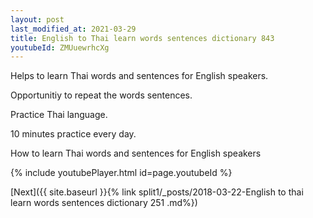 ```yaml
---
layout: post
last_modified_at: 2021-03-29
title: English to Thai learn words sentences dictionary 843 
youtubeId: ZMUuewrhcXg
---
```

 
 
Helps to learn Thai words and sentences for English speakers.

Opportunitiy to repeat the words sentences. 

Practice Thai language. 
 
10 minutes practice every day. 
 
How to learn Thai words and sentences for English speakers 
 
{% include youtubePlayer.html id=page.youtubeId %}
 
 
[Next]({{ site.baseurl }}{% link  split1/_posts/2018-03-22-English to thai learn words sentences dictionary 251 .md%})
 
